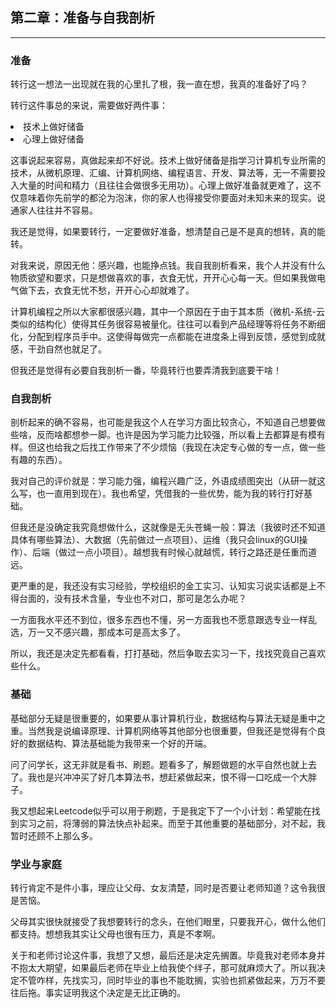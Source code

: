 ## 第二章：准备与自我剖析
<hr>

### 准备
转行这一想法一出现就在我的心里扎了根，我一直在想，我真的准备好了吗？

转行这件事总的来说，需要做好两件事：
<li>技术上做好储备
<li>心理上做好储备

这事说起来容易，真做起来却不好说。技术上做好储备是指学习计算机专业所需的技术，从微机原理、汇编、计算机网络、编程语言、开发、算法等，无一不需要投入大量的时间和精力（且往往会做很多无用功）。心理上做好准备就更难了，这不仅意味着你先前学的都沦为泡沫，你的家人也得接受你要面对未知未来的现实。说通家人往往并不容易。

我还是觉得，如果要转行，一定要做好准备，想清楚自己是不是真的想转，真的能转。

对我来说，原因无他：感兴趣，也能挣点钱。我自我剖析看来，我个人并没有什么物质欲望和要求，只是想做喜欢的事，衣食无忧，开开心心每一天。但如果我做电气做下去，衣食无忧不愁，开开心心却就难了。

计算机编程之所以大家都很感兴趣，其中一个原因在于由于其本质（微机-系统-云类似的结构化）使得其任务很容易被量化。往往可以看到产品经理等将任务不断细化，分配到程序员手中。这使得每做完一点都能在进度条上得到反馈，感觉到成就感，干劲自然也就足了。

但我还是觉得有必要自我剖析一番，毕竟转行也要弄清我到底要干啥！

### 自我剖析

剖析起来的确不容易，也可能是我这个人在学习方面比较贪心，不知道自己想要做些啥，反而啥都想参一脚。也许是因为学习能力比较强，所以看上去都算是有模有样。但这也给我之后找工作带来了不少烦恼（我现在决定专心做的专一点，做一些有趣的东西）。

我对自己的评价就是：学习能力强，编程兴趣广泛，外语成绩图突出（从研一就这么写，也一直用到现在）。我也希望，凭借我的一些优势，能为我的转行打好基础。

但我还是没确定我究竟想做什么，这就像是无头苍蝇一般：算法（我彼时还不知道具体有哪些算法）、大数据（先前做过一点项目）、运维（我只会linux的GUI操作）、后端（做过一点小项目）。越想我有时候心就越慌，转行之路还是任重而道远。

更严重的是，我还没有实习经验，学校组织的金工实习、认知实习说实话都是上不得台面的，没有技术含量，专业也不对口，那可是怎么办呢？

一方面我水平还不到位，很多东西也不懂，另一方面我也不愿意跟选专业一样乱选，万一又不感兴趣，那成本可是高太多了。

所以，我还是决定先都看看，打打基础，然后争取去实习一下，找找究竟自己喜欢些什么。

### 基础

基础部分无疑是很重要的，如果要从事计算机行业，数据结构与算法无疑是重中之重。当然我是说编译原理、计算机网络等其他部分也很重要，但我还是觉得有个良好的数据结构、算法基础能为我带来一个好的开端。

问了问学长，这无非就是看书、刷题。题看多了，解题做题的水平自然也就上去了。我也是兴冲冲买了好几本算法书，想赶紧做起来，恨不得一口吃成一个大胖子。

我又想起来Leetcode似乎可以用于刷题，于是我定下了一个小计划：希望能在找到实习之前，将薄弱的算法快点补起来。而至于其他重要的基础部分，对不起，我暂时还顾不上那么多。

### 学业与家庭

转行肯定不是件小事，理应让父母、女友清楚，同时是否要让老师知道？这令我很是苦恼。

父母其实很快就接受了我想要转行的念头，在他们眼里，只要我开心，做什么他们都支持。想想我其实让父母也很有压力，真是不孝啊。

关于和老师讨论这件事，我想了又想，最后还是决定先搁置。毕竟我对老师本身并不抱太大期望，如果最后老师在毕业上给我使个绊子，那可就麻烦大了。所以我决定不管咋样，先找实习，同时毕业的事也不能耽搁，实验也抓紧做起来，万万不要往后拖。事实证明我这个决定是无比正确的。